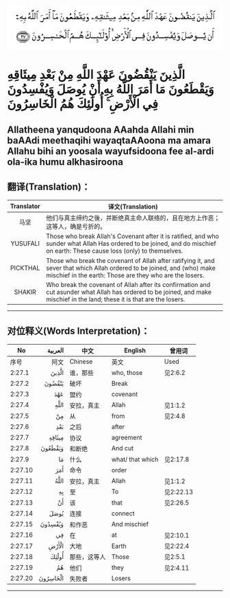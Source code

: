 ![002:027](images/002_027.gif)

#  الَّذِينَ يَنْقُضُونَ عَهْدَ اللَّهِ مِنْ بَعْدِ مِيثَاقِهِ وَيَقْطَعُونَ مَا أَمَرَ اللَّهُ بِهِ أَنْ يُوصَلَ وَيُفْسِدُونَ فِي الْأَرْضِ ۚ أُولَٰئِكَ هُمُ الْخَاسِرُونَ 

## Allatheena yanqudoona AAahda Allahi min baAAdi meethaqihi wayaqtaAAoona ma amara Allahu bihi an yoosala wayufsidoona fee al-ardi ola-ika humu alkhasiroona

## 翻译(Translation)：

| Translator | 译文(Translation)                                            |
|:----------:| ------------------------------------------------------------ |
| 马坚       | 他们与真主缔约之後，并断绝真主命人联络的，且在地方上作恶；这等人，确是亏折的。 |
| YUSUFALI   | Those who break Allah's Covenant after it is ratified, and who sunder what Allah Has ordered to be joined, and do mischief on earth: These cause loss (only) to themselves. |
| PICKTHAL   | Those who break the covenant of Allah after ratifying it, and sever that which Allah ordered to be joined, and (who) make mischief in the earth: Those are they who are the losers. |
| SHAKIR     | Who break the covenant of Allah after its confirmation and cut asunder what Allah has ordered to be joined, and make mischief in the land; these it is that are the losers. |

---

## 对位释义(Words Interpretation)：

| No      |  العربية | 中文         | English          | 曾用词    |
| ------- | -------: | ------------ | ---------------- | --------- |
| 序号    |     阿文 | Chinese      | 英文             | Used      |
| 2:27.1  |    الَّذِينَ | 谁，那些     | who, those       | 见2:6.2   |
| 2:27.2  |   يَنْقُضُونَ | 破坏         | Break            |           |
| 2:27.3  |      عَهْدَ | 盟约         | covenant         |           |
| 2:27.4  |     اللَّهِ | 安拉，真主   | Allah            | 见1:1.2   |
| 2:27.5  |       مِنْ | 从           | from             | 见2:4.8   |
| 2:27.6  |      بَعْدِ | 之后         | after            |           |
| 2:27.7  |   مِيثَاقِهِ | 协议         | agreement        |           |
| 2:27.8  |  وَيَقْطَعُونَ | 和断绝       | And cut          |           |
| 2:27.9  |       مَا | 什么         | what/ that which | 见2:17.8  |
| 2:27.10 |      أَمَرَ | 命令         | order            |           |
| 2:27.11 |     اللَّهُ | 安拉，真主   | Allah            | 见1:1.2   |
| 2:27.12 |       بِهِ | 至           | To               | 见2:22.13 |
| 2:27.13 |       أَنْ | 该           | that             | 见2:26.5  |
| 2:27.14 |     يُوصَلَ | 连接         | connect          |           |
| 2:27.15 |  وَيُفْسِدُونَ | 和作恶       | And mischief     |           |
| 2:27.16 |       فِي | 在           | at               | 见2:10.1  |
| 2:27.17 |    الْأَرْضِ | 大地         | Earth            | 见2:22.4  |
| 2:27.18 |    أُولَٰئِكَ | 那些，这等人 | Those            | 见2:5.1   |
| 2:27.19 |       هُمُ | 他们         | they             | 见2:4.11  |
| 2:27.20 | الْخَاسِرُونَ | 失败者       | Losers           |           |

---
